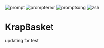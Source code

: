 ![prompt](https://github.com/Funkinmofo/KrapBasket/assets/143419294/eed72d3a-80a9-44de-a170-25a5ec522f65)
![prompterror](https://github.com/Funkinmofo/KrapBasket/assets/143419294/e70ef3d8-c528-436b-884d-662a3ce590b4)
![promptsong](https://github.com/Funkinmofo/KrapBasket/assets/143419294/df088fac-67ad-4c58-8d9c-f0d71afd8913)
![zsh](https://github.com/Funkinmofo/KrapBasket/assets/143419294/bae99c7f-2e8e-437e-a19f-7ab5a13fbd55)


# KrapBasket

updating for test
